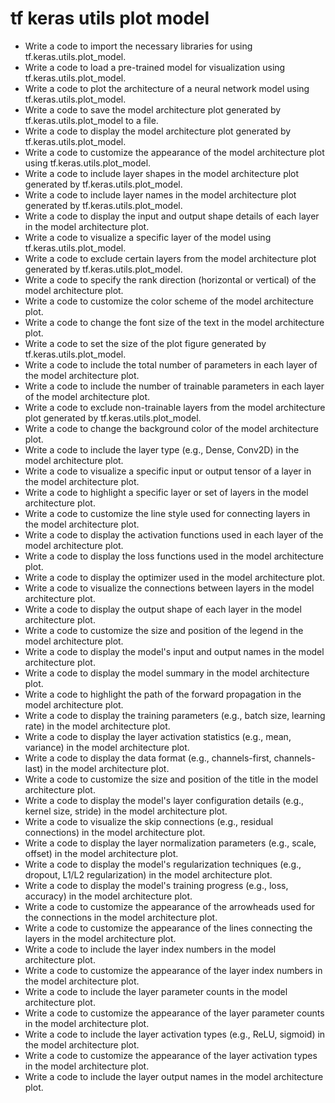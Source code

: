 # tf keras utils plot model

- Write a code to import the necessary libraries for using tf.keras.utils.plot_model.
- Write a code to load a pre-trained model for visualization using tf.keras.utils.plot_model.
- Write a code to plot the architecture of a neural network model using tf.keras.utils.plot_model.
- Write a code to save the model architecture plot generated by tf.keras.utils.plot_model to a file.
- Write a code to display the model architecture plot generated by tf.keras.utils.plot_model.
- Write a code to customize the appearance of the model architecture plot using tf.keras.utils.plot_model.
- Write a code to include layer shapes in the model architecture plot generated by tf.keras.utils.plot_model.
- Write a code to include layer names in the model architecture plot generated by tf.keras.utils.plot_model.
- Write a code to display the input and output shape details of each layer in the model architecture plot.
- Write a code to visualize a specific layer of the model using tf.keras.utils.plot_model.
- Write a code to exclude certain layers from the model architecture plot generated by tf.keras.utils.plot_model.
- Write a code to specify the rank direction (horizontal or vertical) of the model architecture plot.
- Write a code to customize the color scheme of the model architecture plot.
- Write a code to change the font size of the text in the model architecture plot.
- Write a code to set the size of the plot figure generated by tf.keras.utils.plot_model.
- Write a code to include the total number of parameters in each layer of the model architecture plot.
- Write a code to include the number of trainable parameters in each layer of the model architecture plot.
- Write a code to exclude non-trainable layers from the model architecture plot generated by tf.keras.utils.plot_model.
- Write a code to change the background color of the model architecture plot.
- Write a code to include the layer type (e.g., Dense, Conv2D) in the model architecture plot.
- Write a code to visualize a specific input or output tensor of a layer in the model architecture plot.
- Write a code to highlight a specific layer or set of layers in the model architecture plot.
- Write a code to customize the line style used for connecting layers in the model architecture plot.
- Write a code to display the activation functions used in each layer of the model architecture plot.
- Write a code to display the loss functions used in the model architecture plot.
- Write a code to display the optimizer used in the model architecture plot.
- Write a code to visualize the connections between layers in the model architecture plot.
- Write a code to display the output shape of each layer in the model architecture plot.
- Write a code to customize the size and position of the legend in the model architecture plot.
- Write a code to display the model's input and output names in the model architecture plot.
- Write a code to display the model summary in the model architecture plot.
- Write a code to highlight the path of the forward propagation in the model architecture plot.
- Write a code to display the training parameters (e.g., batch size, learning rate) in the model architecture plot.
- Write a code to display the layer activation statistics (e.g., mean, variance) in the model architecture plot.
- Write a code to display the data format (e.g., channels-first, channels-last) in the model architecture plot.
- Write a code to customize the size and position of the title in the model architecture plot.
- Write a code to display the model's layer configuration details (e.g., kernel size, stride) in the model architecture plot.
- Write a code to visualize the skip connections (e.g., residual connections) in the model architecture plot.
- Write a code to display the layer normalization parameters (e.g., scale, offset) in the model architecture plot.
- Write a code to display the model's regularization techniques (e.g., dropout, L1/L2 regularization) in the model architecture plot.
- Write a code to display the model's training progress (e.g., loss, accuracy) in the model architecture plot.
- Write a code to customize the appearance of the arrowheads used for the connections in the model architecture plot.
- Write a code to customize the appearance of the lines connecting the layers in the model architecture plot.
- Write a code to include the layer index numbers in the model architecture plot.
- Write a code to customize the appearance of the layer index numbers in the model architecture plot.
- Write a code to include the layer parameter counts in the model architecture plot.
- Write a code to customize the appearance of the layer parameter counts in the model architecture plot.
- Write a code to include the layer activation types (e.g., ReLU, sigmoid) in the model architecture plot.
- Write a code to customize the appearance of the layer activation types in the model architecture plot.
- Write a code to include the layer output names in the model architecture plot.